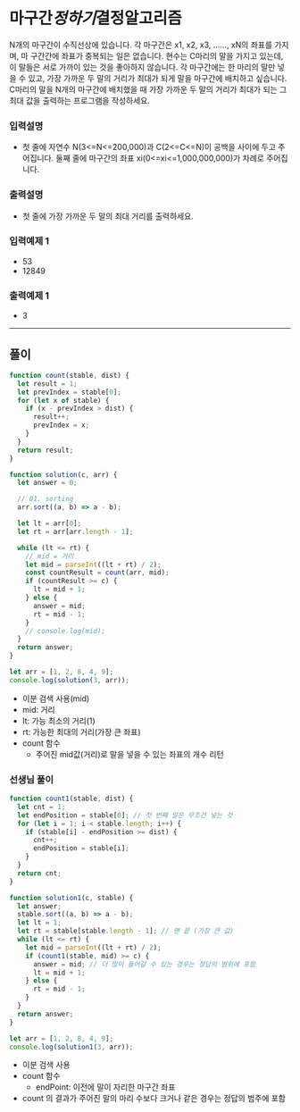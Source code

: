# 마구간*정하기*결정알고리즘

N개의 마구간이 수직선상에 있습니다. 각 마구간은 x1, x2, x3, ......, xN의 좌표를 가지며, 마 구간간에 좌표가 중복되는 일은 없습니다.
현수는 C마리의 말을 가지고 있는데, 이 말들은 서로 가까이 있는 것을 좋아하지 않습니다. 각 마구간에는 한 마리의 말만 넣을 수 있고, 가장 가까운 두 말의 거리가 최대가 되게 말을 마구간에 배치하고 싶습니다.
C마리의 말을 N개의 마구간에 배치했을 때 가장 가까운 두 말의 거리가 최대가 되는 그 최대 값을 출력하는 프로그램을 작성하세요.

### 입력설명

- 첫 줄에 자연수 N(3<=N<=200,000)과 C(2<=C<=N)이 공백을 사이에 두고 주어집니다. 둘째 줄에 마구간의 좌표 xi(0<=xi<=1,000,000,000)가 차례로 주어집니다.

### 출력설명

- 첫 줄에 가장 가까운 두 말의 최대 거리를 출력하세요.

### 입력예제 1

- 53
- 12849

### 출력예제 1

- 3

---

## 풀이

```js
function count(stable, dist) {
  let result = 1;
  let prevIndex = stable[0];
  for (let x of stable) {
    if (x - prevIndex > dist) {
      result++;
      prevIndex = x;
    }
  }
  return result;
}

function solution(c, arr) {
  let answer = 0;

  // 01. sorting
  arr.sort((a, b) => a - b);

  let lt = arr[0];
  let rt = arr[arr.length - 1];

  while (lt <= rt) {
    // mid = 거리
    let mid = parseInt((lt + rt) / 2);
    const countResult = count(arr, mid);
    if (countResult >= c) {
      lt = mid + 1;
    } else {
      answer = mid;
      rt = mid - 1;
    }
    // console.log(mid);
  }
  return answer;
}

let arr = [1, 2, 8, 4, 9];
console.log(solution(3, arr));
```

- 이분 검색 사용(mid)
- mid: 거리
- lt: 가능 최소의 거리(1)
- rt: 가능한 최대의 거리(가장 큰 좌표)
- count 함수
  - 주어진 mid값(거리)로 말을 넣을 수 있는 좌표의 개수 리턴

### 선생님 풀이

```js
function count1(stable, dist) {
  let cnt = 1;
  let endPosition = stable[0]; // 첫 번째 말은 무조건 넣는 것
  for (let i = 1; i < stable.length; i++) {
    if (stable[i] - endPosition >= dist) {
      cnt++;
      endPosition = stable[i];
    }
  }
  return cnt;
}

function solution1(c, stable) {
  let answer;
  stable.sort((a, b) => a - b);
  let lt = 1;
  let rt = stable[stable.length - 1]; // 맨 끝 (가장 큰 값)
  while (lt <= rt) {
    let mid = parseInt((lt + rt) / 2);
    if (count1(stable, mid) >= c) {
      answer = mid; // 더 많이 들어갈 수 있는 경우는 정답의 범위에 포함
      lt = mid + 1;
    } else {
      rt = mid - 1;
    }
  }
  return answer;
}

let arr = [1, 2, 8, 4, 9];
console.log(solution1(3, arr));

```
- 이분 검색 사용
- count 함수
  - endPoint: 이전에 말이 자리한 마구간 좌표
- count 의 결과가 주어진 말의 마리 수보다 크거나 같은 경우는 정답의 범주에 포함